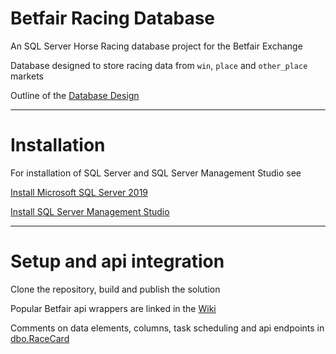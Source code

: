 # Betfair Racing Database

An SQL Server Horse Racing database project for the Betfair Exchange

Database designed to store racing data from `win`, `place` and `other_place` markets

Outline of the [Database Design](https://github.com/Deruzala/Betfair-Racing-Database/wiki/Database-Design)

***
# Installation

For installation of SQL Server and SQL Server Management Studio see

[Install Microsoft SQL Server 2019](https://www.microsoft.com/en-gb/sql-server/sql-server-downloads)

[Install SQL Server Management Studio](https://docs.microsoft.com/en-us/sql/ssms/download-sql-server-management-studio-ssms?redirectedfrom=MSDN&view=sql-server-ver15)

***

# Setup and api integration

Clone the repository, build and publish the solution

Popular Betfair api wrappers are linked in the [Wiki](https://github.com/Deruzala/Betfair-Racing-Database/wiki)

Comments on data elements, columns, task scheduling and api endpoints in [dbo.RaceCard](https://github.com/Deruzala/Betfair-Racing-Database/blob/main/HorseRacing/dbo/Tables/RaceCard.sql)




